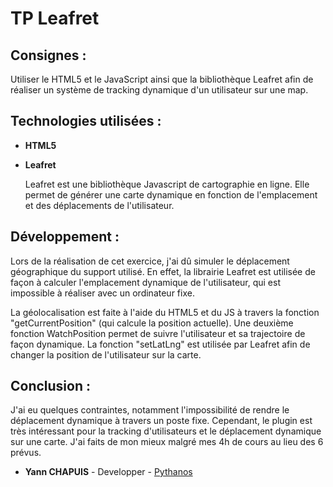 # TP Leafret

## Consignes :  
Utiliser le HTML5 et le JavaScript ainsi que la bibliothèque Leafret afin de réaliser un système de tracking dynamique d'un utilisateur sur une map. 

## Technologies utilisées :
* **HTML5**
* **Leafret**

	Leafret est une bibliothèque Javascript de cartographie en ligne. Elle permet de générer une carte dynamique en fonction de l'emplacement et des déplacements de l'utilisateur.

## Développement : 

Lors de la réalisation de cet exercice, j'ai dû simuler le déplacement géographique du support utilisé. En effet, la librairie Leafret est utilisée de façon à calculer l'emplacement dynamique de l'utilisateur, qui est impossible à réaliser avec un ordinateur fixe.

La géolocalisation est faite à l'aide du HTML5 et du JS à travers la fonction "getCurrentPosition" (qui calcule la position actuelle). Une deuxième fonction WatchPosition permet de suivre l'utilisateur et sa trajectoire de façon dynamique. La fonction "setLatLng" est utilisée par Leafret afin de changer la position de l'utilisateur sur la carte.

## Conclusion :

J'ai eu quelques contraintes, notamment l'impossibilité de rendre le déplacement dynamique à travers un poste fixe. Cependant, le plugin est très intéressant pour la tracking d'utilisateurs et le déplacement dynamique sur une carte. 
J'ai faits de mon mieux malgré mes 4h de cours au lieu des 6 prévus.

* **Yann CHAPUIS** - Developper - [Pythanos](https://github.com/Pythanos)

